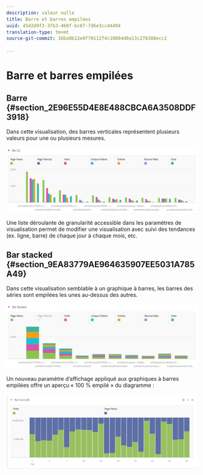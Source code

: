 ```yaml
---
description: valeur nulle
title: Barre et barres empilées
uuid: 45d2d9f3-3fb3-460f-bc87-7d6e3cc44494
translation-type: tm+mt
source-git-commit: 16ba0b12e0f70112f4c10804d0a13c278388ecc2

---
```



# Barre et barres empilées

## Barre {#section_2E96E55D4E8E488CBCA6A3508DDF3918}

Dans cette visualisation, des barres verticales représentent plusieurs valeurs pour une ou plusieurs mesures.

![](assets/bar.png)

Une liste déroulante de granularité accessible dans les paramètres de visualisation permet de modifier une visualisation avec suivi des tendances (ex. ligne, barre) de chaque jour à chaque mois, etc.

## Bar stacked {#section_9EA83779AE964635907EE5031A785A49}

Dans cette visualisation semblable à un graphique à barres, les barres des séries sont empilées les unes au-dessus des autres.

![](assets/bar-stacked.png)

Un nouveau paramètre d’affichage appliqué aux graphiques à barres empilées offre un aperçu « 100 % empilé » du diagramme :

![](assets/stacked_100_percent.png)

